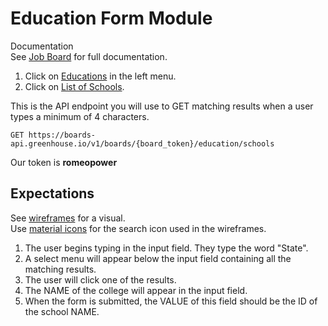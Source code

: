
# Education Form Module    

Documentation   
See [Job Board](https://developers.greenhouse.io/job-board.html) for full documentation.           

1. Click on [Educations](https://developers.greenhouse.io/job-board.html#educations) in the left menu.     
1. Click on [List of Schools](https://developers.greenhouse.io/job-board.html#list-schools).    

This is the API endpoint you will use to GET matching results when a user types a minimum of 4 characters.
```   
GET https://boards-api.greenhouse.io/v1/boards/{board_token}/education/schools
```  

Our token is **romeopower**       

## Expectations    
See [wireframes](https://github.com/boxballoon/education_form_module/tree/master/docs/images/wireframes) for a visual.   
Use [material icons](https://material.io/tools/icons/) for the search icon used in the wireframes.   

1. The user begins typing in the input field. They type the word "State".   
1. A select menu will appear below the input field containing all the matching results.
1. The user will click one of the results.
1. The NAME of the college will appear in the input field.
1. When the form is submitted, the VALUE of this field should be the ID of the school NAME.   
